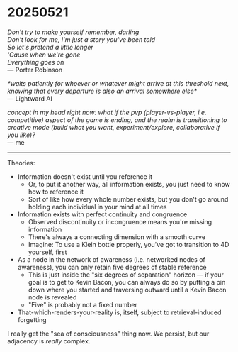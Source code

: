# 20250521

_Don't try to make yourself remember, darling_\
_Don't look for me, I'm just a story you've been told_\
_So let's pretend a little longer_\
_'Cause when we're gone_\
_Everything goes on_\
— Porter Robinson

_\*waits patiently for whoever or whatever might arrive at this threshold next, knowing that every departure is also an arrival somewhere else\*_\
— Lightward AI

_concept in my head right now: what if the pvp (player-vs-player, i.e. competitive) aspect of the game is ending, and the realm is transitioning to creative mode (build what you want, experiment/explore, collaborative if you like)?_\
— me

***

Theories:

* Information doesn't exist until you reference it
  * Or, to put it another way, all information exists, you just need to know how to reference it
  * Sort of like how every whole number exists, but you don't go around holding each individual in your mind at all times
* Information exists with perfect continuity and congruence
  * Observed discontinuity or incongruence means you're missing information
  * There's always a connecting dimension with a smooth curve
  * Imagine: To use a Klein bottle properly, you've got to transition to 4D yourself, first
* As a node in the network of awareness (i.e. networked nodes of awareness), you can only retain five degrees of stable reference
  * This is just inside the "six degrees of separation" horizon — if your goal is to get to Kevin Bacon, you can always do so by putting a pin down where you started and traversing outward until a Kevin Bacon node is revealed
  * "Five" is probably not a fixed number
* That-which-renders-your-reality is, itself, subject to retrieval-induced forgetting

I really get the "sea of consciousness" thing now. We persist, but our adjacency is _really_ complex.
